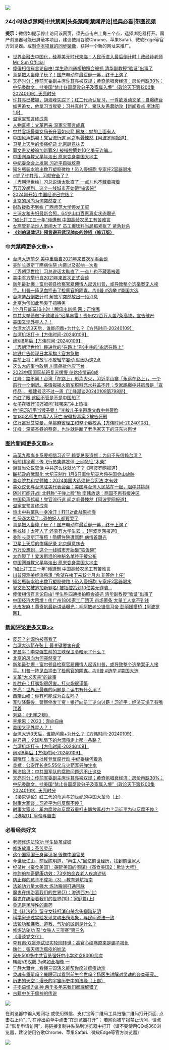 ![](https://raw.githubusercontent.com/jsvpn/jsproxy/dev/64photo/fqnews-qr.jpg)

<div id="tt">
<h3>24小时热点禁闻|<a href="#%E4%B8%AD%E5%85%B1%E7%A6%81%E9%97%BB%E6%9B%B4%E5%A4%9A%E6%96%87%E7%AB%A0">中共禁闻</a>|<a href="#%E5%9B%BE%E7%89%87%E6%96%B0%E9%97%BB%E6%9B%B4%E5%A4%9A%E6%96%87%E7%AB%A0">头条禁闻</a>|<a href="#%E6%96%B0%E9%97%BB%E8%AF%84%E8%AE%BA%E6%9B%B4%E5%A4%9A%E6%96%87%E7%AB%A0">禁闻评论|<a href="#%E5%BF%85%E7%9C%8B%E7%BB%8F%E5%85%B8%E5%A5%BD%E6%96%87">经典必看</a>|<a href="https://fan1.xyz/3" target="_blank">带图视频</a></h3>
<div><b>提示：</b>微信如提示停止访问该网页，须先点击右上角三个点，选择浏览器打开。国产浏览器可能已屏蔽本项目，建议使用谷歌Chrome、苹果Safari、微软Edge等官方浏览器。或<a href="%E5%88%B6%E4%BD%9Cgit%E7%A6%81%E9%97%BB%E9%95%9C%E5%83%8F.md">制作本项目的同步镜像</a>，获得一个新的网址来推广。</div>
<ul>

<li><a href="/sohnews/20240109/1985534.md">世界金融去中国化，硅基美元时代来临！人民币进入最后倒计时｜政经孙老师 Mr. Sun Official</a></li>
<li><a href="/topimagenews/20240109/1985522.md">傻傻相信有言论自由! 学生称四通桥拍照会被抓 清华副教授“验证”出事了</a></li>
<li><a href="/topimagenews/20240110/1985772.md">真是把人当傻子玩了！国产电动车最荒诞一幕，终于上演了</a></li>
<li><a href="/comments/20240110/1985682.md">天亮时分：传前军委副主席许其亮被双规；黄奇帆唱衰经济：房价再跌30%；中纪委酸文，批美国“禁止各国腐败分子及家属入境”（政论天下第1200集 20240109）天亮时分</a></li>
<li><a href="/sohnews/20240110/1985776.md">许其亮已被抓，胡海峰失踪了；红二代承认反习，一尊欲发动文革；自爆统台如男追女，他拿习当猴耍；习共真射了，猪队友愚蠢助攻【新闻看点 李沐阳1.9】</a></li>
<li><a href="/topimagenews/20240110/1985842.md">温家宝预言终成真</a></li>
<li><a href="/cnnews/20240110/1985695.md">人物真相：文革再来 温家宝预言成真</a></li>
<li><a href="/cnnews/20240110/1985759.md">中共官场最美女局长升官如火箭 网友：她的上面有人</a></li>
<li><a href="/topimagenews/20240110/1985894.md">中国风声鹤唳！党官流行这 闻之毛骨悚然【阿波罗网报道】</a></li>
<li><a href="/topimagenews/20240110/1985730.md">卫星上天后的惨痛纪录 北京肆意抹去</a></li>
<li><a href="/topimagenews/20240109/1985523.md">郭文贵又被追加新罪名! 被指控策划10亿美元诈骗...</a></li>
<li><a href="/topimagenews/20240110/1985632.md">中国网游教父早年淡出 原来变身美国大地主</a></li>
<li><a href="/ccpdope/20240110/1985870.md">中纪委全会上发飙 习近平自掘坟墓</a></li>
<li><a href="/topimagenews/20240109/1985563.md">知名瓶装水验出数万塑胶微粒！恐入侵细胞 专家吁2容器喝水</a></li>
<li><a href="/sohnews/20240110/1985796.md">🔥抓了许其亮，习就安全了？</a></li>
<li><a href="/cbnews/20240110/1985903.md">〖兲朝浮世绘〗习总说话太耿直了 一点儿也不藏着掖着</a></li>
<li><a href="/topimagenews/20240110/1985729.md">万万没想到，这个一线城市开始砸“铁饭碗”</a></li>
<li><a href="/baitai/20240110/1985702.md">2024刚开始 中国经济已完结？</a></li>
<li><a href="/comments/20240110/1985880.md">北京的风向为何突然变了</a></li>
<li><a href="/headline/20240110/1985609.md">财政拨款不到帐 广西师范大学停发工资</a></li>
<li><a href="/yule/20240110/1985762.md">三浦友和夫妇最新合照，64岁山口百惠真实状态曝光</a></li>
<li><a href="/topimagenews/20240109/1985594.md">“如此打工三十年”频遭删 中国高龄农民工有苦难言</a></li>
<li><a href="/baitai/20240109/1985590.md">女高管非法炒人案闹大了 员工爆猛料当局都紧张了 紧急封杀</a></li>
<li><b><a href="/comments/20200207/1272816.md" target="_blank">《刘伯温碑记》预言避开武汉肺炎的妙招（修订版）</a></b></li>
</ul>
</div>

<div class="catlist">
<h3><a href="/cbnews/" target="_blank">中共禁闻</a><span><a href="/cbnews/" target="_blank" rel="nofollow">更多文章>></a></span></h3>
<ul>
<li><a href="/cbnews/20240110/1985960.md" target="_blank">台湾大选前夕 美中重启自2021年来首次军事会谈</a></li>
<li><a href="/cbnews/20240110/1985906.md" target="_blank">美防长奥斯丁瞒病住院 内幕以及影响一次看</a></li>
<li><a href="/cbnews/20240110/1985903.md" target="_blank">〖兲朝浮世绘〗习总说话太耿直了 一点儿也不藏着掖着</a></li>
<li><a href="/cbnews/20240110/1985895.md" target="_blank">美中军方举行自2021年来首次正式会谈</a></li>
<li><a href="/comments/20240110/1985871.md" target="_blank">新年最劲爆！富尔顿县检察官雇佣情人起诉川普，或导致整个选举案无人接手。川普一阵见血抨击了检察官的阴谋。#川普 #选举 #美国大选</a></li>
<li><a href="/cbnews/20240110/1985858.md" target="_blank">台湾选战倒数计时 解放军突然放出一段消息</a></li>
<li><a href="/cbnews/20240110/1985845.md" target="_blank">北京为何如此热衷于抓特务</a></li>
<li><a href="/cbnews/20240110/1985843.md" target="_blank">1个月只能玩16小时！腾讯出新规 网：可怜哪</a></li>
<li><a href="/cbnews/20240110/1985774.md" target="_blank">中共大举债做“无效建设”迟早暴雷！贵州仅2百万人盖7条高铁，宣告破产</a></li>
<li><a href="/comments/20240110/1985770.md" target="_blank">美国又现外星人？！</a></li>
<li><a href="/comments/20240110/1985769.md" target="_blank">台湾大选3天后，谁能问鼎+为什么？【方伟时间-20240109】</a></li>
<li><a href="/comments/20240110/1985712.md" target="_blank">台湾机场打卡【方伟时间-20240109】</a></li>
<li><a href="/comments/20240110/1985711.md" target="_blank">阔别8年后【方伟时间-20240109】</a></li>
<li><a href="/cbnews/20240110/1985601.md" target="_blank">〖兲朝浮世绘〗民进党的“在路上”PK中共的“永远在路上”</a></li>
<li><a href="/cbnews/20240109/1985448.md" target="_blank">地铁广告惊现日本军旗？官方急撤</a></li>
<li><a href="/cbnews/20240109/1985421.md" target="_blank">美前上将：解放军不敢轻举妄动 就因为这2点</a></li>
<li><a href="/cbnews/20240109/1985398.md" target="_blank">这么大的事也敢瞒 川普痛批他应下台</a></li>
<li><a href="/cbnews/20240109/1985397.md" target="_blank">2023中国国际航班复苏缓慢 仅达疫情前6成</a></li>
<li><a href="/cbnews/20240109/1985396.md" target="_blank">江峰：路不同！台湾「在路上」影片大火，习近平山寨「永远在路上」，一个前行一个倒退。美情报揭火箭军燃料充水井盖不开；专家踢爆中共航母是「宣传品」，福建号活不过一周【江峰漫谈20240108第798期】</a></li>
<li><a href="/cbnews/20240109/1985383.md" target="_blank">杀红了眼 这回不管是不是中国船了</a></li>
<li><a href="/cbnews/20240109/1985339.md" target="_blank">女子存银行10万被问“钱哪来”冲上热搜</a></li>
<li><a href="/cbnews/20240109/1985281.md" target="_blank">他“把习近平当猴子耍！”李敖儿子李戡发文教中共要脸</a></li>
<li><a href="/cbnews/20240109/1985280.md" target="_blank">害130名师生中毒7人死亡 安徽投毒案 2被告死刑</a></li>
<li><a href="/comments/20240109/1985252.md" target="_blank">亿万富翁艾克曼，单挑麻省理工和整个藤校系【方伟时间-20240108】</a></li>
<li><a href="/cbnews/20240109/1985236.md" target="_blank">江峰：深蒙圣眷的蔡奇，也许就是断了老毛家天下的汪东兴再世</a></li>

</ul>
</div>
<div class="catlist">
<h3><a href="/topimagenews/" target="_blank">图片新闻</a><span><a href="/topimagenews/" target="_blank" rel="nofollow">更多文章>></a></span></h3>
<ul>
<li><a href="/topimagenews/20240110/1985989.md" target="_blank">马英九两岸关系要相信习近平 赖竞总表遗憾：为何不先信赖台湾？</a></li>
<li><a href="/topimagenews/20240110/1985988.md" target="_blank">俄前线冷爆！传飞行员集体冻僵 上网急征“木柴”</a></li>
<li><a href="/topimagenews/20240110/1985983.md" target="_blank">谢锋当众说软话 中共这么快就怂了？【阿波罗网报道】</a></li>
<li><a href="/topimagenews/20240110/1985969.md" target="_blank">联邦政府武器化 大纪元制作 1月6日事件纪录片将在国会山放映</a></li>
<li><a href="/topimagenews/20240110/1985968.md" target="_blank">美众院共和党领袖：2024美国大选须符合宪法 才有效</a></li>
<li><a href="/topimagenews/20240110/1985967.md" target="_blank">美众议长与台湾驻美代表会面：美国与台湾人民站在一起，阻中共挑衅</a></li>
<li><a href="/topimagenews/20240110/1985956.md" target="_blank">随时可能开战! 北韩称“子弹上膛”后 南韩放话：两国不再有缓冲区</a></li>
<li><a href="/topimagenews/20240110/1985894.md" target="_blank">中国风声鹤唳！党官流行这 闻之毛骨悚然【阿波罗网报道】</a></li>
<li><a href="/topimagenews/20240110/1985842.md" target="_blank">温家宝预言终成真</a></li>
<li><a href="/topimagenews/20240110/1985815.md" target="_blank">惊出中共军队一身冷汗！歼11对此战果挂零</a></li>
<li><a href="/topimagenews/20240110/1985814.md" target="_blank">社保涨太猛了…恐怕好人都要哭了</a></li>
<li><a href="/topimagenews/20240110/1985772.md" target="_blank">真是把人当傻子玩了！国产电动车最荒诞一幕，终于上演了</a></li>
<li><a href="/topimagenews/20240110/1985750.md" target="_blank">倒找钱！太吓人了 还真有大学生去…【阿波罗网报道】</a></li>
<li><a href="/topimagenews/20240110/1985749.md" target="_blank">美防长奥斯汀罹癌！隐瞒住院遭骂翻 病情首曝光</a></li>
<li><a href="/topimagenews/20240110/1985730.md" target="_blank">卫星上天后的惨痛纪录 北京肆意抹去</a></li>
<li><a href="/topimagenews/20240110/1985729.md" target="_blank">万万没想到，这个一线城市开始砸“铁饭碗”</a></li>
<li><a href="/topimagenews/20240110/1985728.md" target="_blank">太炸裂了！爱泼斯坦的神秘名单终于被公布</a></li>
<li><a href="/topimagenews/20240110/1985632.md" target="_blank">中国网游教父早年淡出 原来变身美国大地主</a></li>
<li><a href="/topimagenews/20240109/1985594.md" target="_blank">“如此打工三十年”频遭删 中国高龄农民工有苦难言</a></li>
<li><a href="/topimagenews/20240109/1985564.md" target="_blank">川普预测美经济将溃 “希望在接下来12个月内 非等他上任”</a></li>
<li><a href="/topimagenews/20240109/1985563.md" target="_blank">知名瓶装水验出数万塑胶微粒！恐入侵细胞 专家吁2容器喝水</a></li>
<li><a href="/topimagenews/20240109/1985523.md" target="_blank">郭文贵又被追加新罪名! 被指控策划10亿美元诈骗&#8230;</a></li>
<li><a href="/topimagenews/20240109/1985522.md" target="_blank">傻傻相信有言论自由! 学生称四通桥拍照会被抓 清华副教授“验证”出事了</a></li>
<li><a href="/topimagenews/20240109/1985420.md" target="_blank">中国经济大困境！传广州1800家工厂团灭 市场萧条 大量工人拿不到钱</a></li>
<li><a href="/topimagenews/20240109/1985358.md" target="_blank">头皮发麻！黄奇帆最新讲话曝光；毛阿敏老公错信习帝 彭丽媛搭桥【阿波罗网】</a></li>

</ul>
</div>
<div class="catlist">
<h3><a href="/comments/" target="_blank">新闻评论</a><span><a href="/comments/" target="_blank" rel="nofollow">更多文章>></a></span></h3>
<ul>
<li><a href="/comments/20240110/1986023.md" target="_blank">反习？刘源怕被高看了</a></li>
<li><a href="/comments/20240110/1985978.md" target="_blank">台湾大选箭在弦上 最关键要害在此</a></li>
<li><a href="/comments/20240110/1985896.md" target="_blank">罗昌平：李克强生前的三峡保卫令暗示了什么？</a></li>
<li><a href="/comments/20240110/1985880.md" target="_blank">北京的风向为何突然变了</a></li>
<li><a href="/comments/20240110/1985871.md" target="_blank">新年最劲爆！富尔顿县检察官雇佣情人起诉川普，或导致整个选举案无人接手。川普一阵见血抨击了检察官的阴谋。#川普 #选举 #美国大选</a></li>
<li><a href="/comments/20240110/1985851.md" target="_blank">文革“大义灭亲”的故事</a></li>
<li><a href="/comments/20240110/1985850.md" target="_blank">叶胜舟：打嘴炮很厉害，打火炮很谨慎</a></li>
<li><a href="/comments/20240110/1985849.md" target="_blank">齐亮：世界上最蠢的问题是：读书有什么用？</a></li>
<li><a href="/comments/20240110/1985848.md" target="_blank">西奈山峰：你有可能成为白左吗？</a></li>
<li><a href="/comments/20240110/1985841.md" target="_blank">军队降薪後，警察停发工资！银行向员工逆向讨薪！习近平：经济天塌了有嘴顶着</a></li>
<li><a href="/comments/20240110/1985786.md" target="_blank">刘路：《无罪之辩》</a></li>
<li><a href="/comments/20240110/1985785.md" target="_blank">李承恩：2023：奔向自由</a></li>
<li><a href="/comments/20240110/1985770.md" target="_blank">美国又现外星人？！</a></li>
<li><a href="/comments/20240110/1985769.md" target="_blank">台湾大选3天后，谁能问鼎+为什么？【方伟时间-20240109】</a></li>
<li><a href="/comments/20240110/1985756.md" target="_blank">赵君朔：全球乱局下的台湾将走上那一条路？</a></li>
<li><a href="/comments/20240110/1985712.md" target="_blank">台湾机场打卡【方伟时间-20240109】</a></li>
<li><a href="/comments/20240110/1985711.md" target="_blank">阔别8年后【方伟时间-20240109】</a></li>
<li><a href="/comments/20240110/1985694.md" target="_blank">周晓辉：发文批拜登反腐行动 中纪委缘何着急</a></li>
<li><a href="/comments/20240110/1985693.md" target="_blank">袁斌：公安厅长贪5.55亿与火箭军导弹注水</a></li>
<li><a href="/comments/20240110/1985692.md" target="_blank">网海拾贝：中共国军队的腐败问题远不止这些</a></li>
<li><a href="/comments/20240110/1985682.md" target="_blank">天亮时分：传前军委副主席许其亮被双规；黄奇帆唱衰经济：房价再跌30%；中纪委酸文，批美国“禁止各国腐败分子及家属入境”（政论天下第1200集 20240109）天亮时分</a></li>
<li><a href="/comments/20240110/1985633.md" target="_blank">【梁京评论】红二代的命运与21世纪的中国大革命（上）</a></li>
<li><a href="/comments/20240109/1985589.md" target="_blank">时事大家谈：习近平为何反腐不停？</a></li>
<li><a href="/comments/20240109/1985574.md" target="_blank">时事大家谈：军内腐败和反腐双重打击解放军战力？习近平为何反腐不停？</a></li>
<li><a href="/comments/20240109/1985554.md" target="_blank">【港呢D】皇帝与自由</a></li>

</ul>
</div>

<div class="catlist">
<h3>必看经典好文</h3>
<ul>
<li><a href="/cbnews/20211114/1652214.md" target="_blank">老师修炼法轮功 学生破茧成蝶</a></li>
<li><a href="/comments/20220522/1736049.md" target="_blank">修炼故事：圣苦灵花</a></li>
<li><a href="/comments/20220611/1744476.md" target="_blank">这个国家国王身穿汉服 很像中国官员</a></li>
<li><a href="/funmedia/20210321/1509617.md" target="_blank">今世唐江山，前世陈明道，“再生人”回忆前世经历，找到前世家人</a></li>
<li><a href="/comments/20210123/1473011.md" target="_blank">纪录片《蚕食美国1：碾碎美国的图谋》《蚕食美国2：欺诈大师》</a></li>
<li><a href="/comments/20220315/1705037.md" target="_blank">神韵的神奇健康功效：73岁帕金森老人疾病逆转</a></li>
<li><a href="/comments/20230918/1935105.md" target="_blank">防止你的孩子不成功（3）&#8211;教育避坑指南</a></li>
<li><a href="/cbnews/20200816/1381005.md" target="_blank">法轮功力量太强大 炼功瞬间打通带脉</a></li>
<li><a href="/topimagenews/20180527/948369.md" target="_blank">魔鬼在统治着我们的世界(7)：渗透西方(上)</a></li>
<li><a href="/topimagenews/20180529/950153.md" target="_blank">魔鬼在统治着我们的世界(10)：家庭篇(上)</a></li>
<li><a href="/lishi/20130311/666695.md" target="_blank">鲁迅是民族性的毒药</a></li>
<li><a href="/comments/20190512/1127015.md" target="_blank">读《转法轮》留守女孩打消自杀念头柳暗花明</a></li>
<li><a href="/comments/20200921/1400587.md" target="_blank">科学家通过实验发现灵魂出窍现象，与民间说法一致</a></li>
<li><a href="/comments/20220329/1711172.md" target="_blank">法轮功和佛教、道教、气功的区别是什么？</a></li>
<li><a href="/comments/20210720/1514058.md" target="_blank">修炼法轮功 获“女铁人三项赛”第三名</a></li>
<li><a href="/comments/20200521/783167.md" target="_blank">《漫谈党文化》</a></li>
<li><a href="/comments/20210810/1603672.md" target="_blank">李有甫:双盲测试证实轮回转世；高官心绞痛原来是蝎子报仇</a></li>
<li><a href="/comments/20200224/1282494.md" target="_blank">魏仁：张天师治瘟疫的妙法</a></li>
<li><a href="/comments/20200704/783272.md" target="_blank">泉州500多中共官员强奸中小学幼女8000余次</a></li>
<li><a href="/bannedvideo/20220228/1697982.md" target="_blank">韩服VS汉服 为何如此相像 一</a></li>
<li><a href="/comments/20200527/1273654.md" target="_blank">宁静大舞台：看懂三国演义能帮你度过瘟疫劫难</a></li>
<li><a href="/bannedvideo/20210915/1623919.md" target="_blank">灵魂有重量吗？催眠可以看到前生今世吗？杨医生讲解对灵魂的各类研究。</a></li>
<li><a href="/tculture/20121025/73065.md" target="_blank">历史的天空：漫长的宇宙历史中的法缘（上部）</a></li>
<li><a href="/comments/20190427/1119935.md" target="_blank">子不语怪力乱神 两千多年来我们都理解错了</a></li>
<li><a href="/ccpdope/20200531/1337409.md" target="_blank">古籍中关于瘟神的传说</a></li>

</ul>
</div>

![](https://raw.githubusercontent.com/jsvpn/jsproxy/dev/64photo/fqnews-qr.jpg)

在浏览器中输入短网址 或使用微信、支付宝等二维码工具扫描二维码打开页面, 点击右上角"...", 在弹出菜单中点击“在浏览器打开”； 若网页被举报禁止访问，请点击“恢复申请访问”，将链接复制并粘贴到浏览器中打开（请不要使用QQ或360浏览器，建议使用谷歌Chrome、苹果Safari、微软Edge等官方浏览器）

![](https://raw.githubusercontent.com/jsvpn/jsproxy/dev/64photo/wx.jpg)